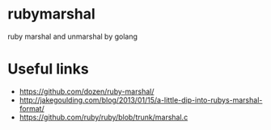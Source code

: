 # rubymarshal
ruby marshal and unmarshal by golang


# Useful links

- https://github.com/dozen/ruby-marshal/
- http://jakegoulding.com/blog/2013/01/15/a-little-dip-into-rubys-marshal-format/
- https://github.com/ruby/ruby/blob/trunk/marshal.c